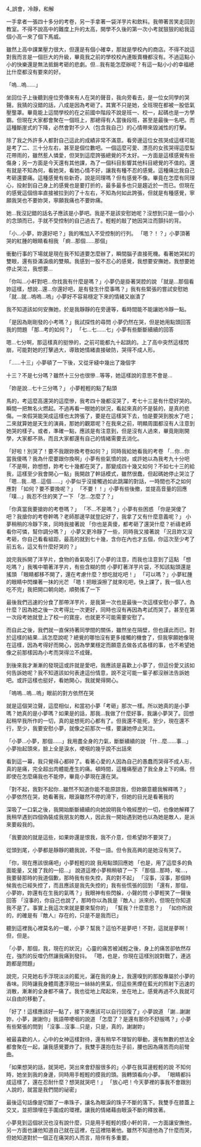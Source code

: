 4_誤會，冷靜，和解

一手拿者一張四十多分的考卷，另一手拿著一袋洋芋片和飲料。我帶著苦笑走回到教室。不得不說高中的難度上升的太高，開學不久後的第一次小考就狠狠的給我這個小高一來了個下馬威。

雖然上高中課業壓力很大，但還是有個小確幸，那就是學校內的商店。不得不說這對我而言是一個巨大的升級，畢竟我之前的學校校內連販賣機都沒有。不過這點小小的快樂還是無法抵銷考砸的悲劇。但…我有能怎麼辦呢？有這一點小小的幸福總比什麼都沒有要來的好。

「嗚…嗚……」

坐回位子上後聽到座位旁傳來有人在哭的聲音，我向旁看去，是一位女同學的哭聲。我猜的沒錯的話，八成是因為考砸了。其實不只是她，全班現在都被一股低氣壓壟罩。畢竟能上這間學校的在之前國中階段不說是班一、校一，起碼也是一方學霸。但現在大家都會聚在一個班上，那總得有人當後段班，甚至是最後一名吧。而這種斷崖式的下降，必然會對不少人（包含我自己）的心情帶來毀滅性的打擊。

除了我之外許多人都對自己這此的成績非常不滿意。看旁邊這位女孩哭成這樣可能是考了二、三十分左右，甚至是個位數吧。一個這麼可愛、漂亮的女孩哭得這麼梨花帶雨的，雖然惹人憐愛，但哭到這麼誇張總覺的不太好。一方面是這樣感覺有些傷身；另一方面是今天還有其他課，為了一個科目影響其他科目總覺的不值的。還有就是不知為何，看她哭，看她心情不好，讓我有種不忍的感覺。這種痛比我自己考砸還要痛。這種感覺有些新奇，說是同理嗎？但有感覺不像。畢竟在怎麼有同理心，投射到自己身上的感覺也是要打折的，最多最多也只是趨近於一而已。但現在的感覺這個倍率直接被拉到的了十左右，不知為何如此誇張，但就是有種感覺，寧願我哭也不要妳哭，寧願我痛也不要妳痛。

她…我沒記錯的話名子應該是小夢吧。我是不是該安慰她呢？沒想到只是一個小小的念頭而已，手就不受控制的自己過去了。輕輕的敲了她因哭泣而顫抖的背。

「小…小夢，妳還好吧？」我的嘴加入不受控制的行列。
「嗯？！？」小夢頂著哭的紅腫的眼睛看相我
「痾…那個……那個」

衝動行事的下場就是現在我不知道要怎麼辦了，瞬間腦子直接死機。看著她哭紅的雙眼，還有掛滿淚痕的雙頰。我感到一股不忍心的感覺，我想要安撫她，我想要她停止哭泣，我想要…

「你叫…小軒對吧…你找我有什麼是嗎？」小夢仍是掛著哭腔的說
「就是…那個看妳這樣，想說…還…你還好吧，是有發生什麼事嗎？」我有些緊張的嘗試安慰她
「就…就…嗚嗚…嗚」小夢好不容易穩定下來的情緒又崩潰了

我不知道該如何安撫她，於是我靜靜的在旁邊等，看時間能不能讓她冷靜一點。

「是因為剛剛發的小考嗎？」我試探性的尋問
小夢仍然在哭，但是她用點頭回答我的問題
「那…考的如何？」
「七…七……七」小夢有些斷斷續續的回答

嗯…七分啊，那這樣真的挺慘的，之前可能都九十起跳的。上了高中突然這樣閃崩，可能對她的打擊過大，導致她情緒直接破防，哭得不成人形。

「……十三」小夢頓了一下後，又從牙縫中幾出了幾個字

十三？不是七分嗎？雖然十三分也很慘…等等，她這樣說的意思不會是…

「妳是說…七十三分嗎？」
小夢輕輕的點了點頭

馬的，考這麼高還哭的這麼慘，我考四十幾都沒哭了，考七十三是有什麼好哭的。瞬間一把無名火燃起。不過再看一眼她的狀況，看起來真的不是裝的，是真的悲傷。一來假哭能哭成這樣也太誇張了，要是在這樣哭下去，怕是要哭到脫水了吧；二來就算她是天生的演員，那她的觀眾呢？在我來之前，明顯周圍都沒有人注意到她哭的樣子。或者，準確一點，應該是有注意到，但是沒有人過來，畢竟剛剛開學，大家都不熟，而且大家都還有自己的情緒需要去消化。

「好啦！別哭了！要不我跟妳換考卷如何？」同時我給她看我的考卷
「…你…你當我傻嗎？我為什麼要跟你換啊」小夢有些氣憤的說，或許她以為我考九十分吧
「不是啊，妳想想，妳考七十幾都在哭了，那變成四十幾又如何？不如七十三的給我，這樣至少我會開心一點」我開啟了幹話模式，雖然很蠢，但起碼她停止哭泣了
「嗯…我…嗯…這個……」小夢似乎沒接觸過如此跳躍的對話，一時間也不之如何應對
「如何？要不要換呢？」
「不要！！」小夢有些後撤，並提高音量的回應
「噗…」我忍不住的笑了一下
「怎…怎麼了？」

「你真當我要搶妳的考卷嗎？」
「不…不是嗎？」小夢有些困惑
「你是哭傻了吧？我搶你的考卷幹嗎？老師那邊早就登記好了，我拿了又有什麼意義呢？」
小夢稍稍的冷靜下來，同時我接著說
「你也是真傻，都考砸了還哭什麼？祈禱老師看你可憐，幫你調分嗎？」
小夢又更冷靜了一些，同時我又接著說
「況且妳又沒考砸，你自己看看組距，最高的就到七十幾，含你在內也才五個，你這次至少考了前五名，這又有什麼好哭的？」

說完我拆開了洋芋片，食物的香氣吸引了小夢的注意，而我也注意到了這點
「想吃嗎？」我嘴中嚼著洋芋片，有些含糊的問
小夢盯著洋芋片袋，不知該點頭還是搖頭
「眼睛都移不開了，還在考慮什麼？想吃就吃吧！」
「可以嗎？」小夢紅腫的眼睛中閃爍著一抹的光芒
「嗯！把眼淚擦了就來吃吧，快上課了，我一個人也吃不完」我把開口朝向她，順勢搖了一下

最後我們迅速的分食了那帶洋芋片，是我第一次也是最後一次這樣安慰小夢了。為什麼？因為她之後一次考得比一次更好，同時也沒有再因為考試而哭了。甚至在第一次段考她就登上了校一的寶座，也就更不可能需要安慰了。


而自此之後，我們就一直保持著同學間的關係，雖然坐在隔壁，但也謹此而已。對於這樣的結果…該怎麼說呢？總覺的哪怕沒有更多接觸的機會了，但我寧願她像現在這樣，因為考得好而開心，因為學業穩定而願意去做各式各樣的事，也不希望她像之前那樣因為小考而哭得泣不成聲。

到後來我才漸漸的發現這或許就是愛吧，我應該是喜歡上小夢了，但這份愛又該如何告訴她呢？我不知道該如何表達這份情意，說不定可能一輩子都沒辦法告訴她吧。或許這樣也挺好，看她開心，我就覺得開心。

「嗚嗚…嗚…嗚」眼前的對方依然在哭

就是這個哭泣聲，這麼相似，和當初小夢「考砸」那次一樣。所以她真的是小夢嗎？她真的是小夢嗎？如果是的話，那我…我做了什麼好事，我讓小夢哭了。回想起稍早我所作的一切，真的是想死的心都有了。但我還不能死，至少，現在還不行，至少，我要安慰小夢，就像之前那次一樣，要讓她停止哭泣。

「小夢…小夢，那個……」我用盡全身的力氣，斷斷續續的說
「什…麼……事…」小夢抬起頭來，臉上全是淚水，哽咽的幾乎說不出話來

看到這一幕，我只覺得心都碎了。看著心愛的人因為自己的愚蠢而哭得不成人形，真的是痛，完全超出肉體能產生的痛。頓時間，這種痛壓過了我全身上下的痛。但即使在怎麼痛我也不能停，畢竟小夢現在還在哭。

「對不起，我對不起你…雖然不知道你能不能原諒我，但妳願意聽我解釋嗎？」
小夢依然在哭，她看著我，眼淚雖然不停的滑下，但她的目光是看著我的

深吸了一口氣之後，我開始斷斷續續的向她說明我今晚經歷的一切，也像她解釋了我稍早遇到四個偽裝成我朋友的敵人，因此我一開始遇到她也以為她是敵人，是派來要殺我的。

「我要說的就是這些，如果妳還是恨我，我不介意，但希望妳不要哭了」

從頭到尾，小夢都是靜靜的聽我說，不發一語。但令我高興的是她沒有哭了。

「你，現在應該很痛吧」小夢輕輕的說
我用點頭回應她
「也是，用了這麼多的負面能量，又接了我的一招…」
說道這裡小夢稍稍頓了一下
「那個…那時，唉…，我要替那時的我道個歉，那時我有些失控，真的對不起」
「沒事，沒事，那個時候我也已經失控了，而且應該是我先失控的」我有些慌張的回到
「還有，那個，小夢妳，妳還有在生我的氣嗎？」我眼神有些閃躲，小聲的問
小夢輕笑了一聲後回答
「沒事的，你自己也說了，那時你以為我是『敵人』派來的，但現在你知道我不是了。事實上我這次來就是要來幫你的」
「幫我？什麼意思？」
「如你所說的，的確是有『敵人』存在的，只是不是我而已」

聽到這裡我心裡莫名的一暖，小夢？幫我？這怕不是夢吧！不對，這就是夢啊！但，但是。

「小夢，那個，我，現在的狀況」
心靈的痛苦被減輕之後，身上的痛苦卻依然存在，強烈的反噬仍然讓我痛到發抖。
「嗯，也是，你現在這樣別說對戰了，連逃跑都是問題」

說完，只見她右手浮現淡淡的藍光，灑在我的身上，我還嗅到的那股專屬於小夢的香味。同時讓我身體周遭浮現出一絲絲的黑氣，但這些黑煙在藍光的照射下迅速的消散，漸漸的全身都不痛了。我也從地上爬起來，坐在地上。感覺再過不久我就可以自由的移動了。

「好了！這樣應該好一點了，接下來應該可以自行回復了」小夢說道
「謝…謝謝妳，小夢，謝謝你」我語帶哽咽的說道
「怎麼了？是還有那你不舒服嗎？」小夢有些緊張的問到
「沒事…沒事…只是，只是，真的，謝謝妳」

被最喜歡的人，心中的女神這樣對待，還有稍早不理智的舉動，還有無數的想法全都會聚在一起，讓我感覺要炸了。我雙手還抱在肚子前，腰也因為痛苦而向前彎曲。

「如果想哭的話，就哭吧，哭出來會舒服很多的」小夢在我耳邊輕輕的說
不知何時，她坐到我的身邊，同時用手輕輕的摸我的頭。我轉頭看向小夢。
「眼睛都抖成這樣了，還在忍耐什麼？想哭就哭吧！」
「放心吧！今天夢裡的事我不會跟別人說的，就當是我們間的祕密」

最後這句話像是切斷了一串珠子，讓名為眼淚的珠子不斷的落下。我雙手在膝蓋上交叉，並把頭埋在手圍成的環裡。讓我的情緒藉由眼淚不斷的釋放著。

小夢見到這個狀況也沒有說什麼，只是用手輕輕的摸小軒的背，一方面讓安撫他，另一方面也讓他知道自己就在這裡，在這裡陪著他。雖然不知道他為了什麼而哭，但她知道對於一個正在痛哭的人而言，陪伴有多重要。








